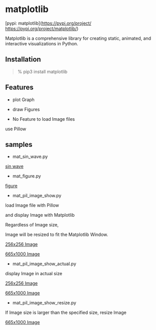  matplotlib
===============

[pypi:  matplotlib](https://pypi.org/project/ https://pypi.org/project/matplotlib/)

  Matplotlib is a comprehensive library for creating static, animated, and interactive visualizations in Python.

## Installation

> % pip3 install  matplotlib

## Features

- plot Graph

- draw Figures

-  No Feature to load Image files

use Pillow  

## samples

-  mat_sin_wave.py  
 
 [sin wave](https://github.com//ohwada/MAC_cpp_Samples/tree/master/MAC_Python_Samples/resultt/mat_sin_wave.png)

- mat_figure.py  

 [figure](https://github.com//ohwada/MAC_cpp_Samples/tree/master/MAC_Python_Samples/resultt/mat_figure.png)

- mat_pil_image_show.py  

load Image file with Pillow 

and display Image with Matplotlib

Regardless of Image size, 

Image will be resized to fit the Matplotlib Window.

 [256x256 Image](https://github.com//ohwada/MAC_cpp_Samples/tree/master/MAC_Python_Samples/screenshots/mat_pil_image_show_sample.png)

 [665x1000 Image](https://github.com//ohwada/MAC_cpp_Samples/tree/master/MAC_Python_Samples/screenshots/mat_pil_image_show_tiger.png)

- mat_pil_image_show_actual.py  

display Image in actual size

 [256x256 Image](https://github.com//ohwada/MAC_cpp_Samples/tree/master/MAC_Python_Samples/screenshots/mat_pil_image_show_actual_sample.png)

 [665x1000 Image](https://github.com//ohwada/MAC_cpp_Samples/tree/master/MAC_Python_Samples/screenshots/mat_pil_image_show_actual_tiger.png)

- mat_pil_image_show_resize.py  

If Image size is larger than the specified size,  resize Image

 [665x1000 Image](https://github.com//ohwada/MAC_cpp_Samples/tree/master/MAC_Python_Samples/screenshots/mat_pil_image_show_resize_tiger.png)

